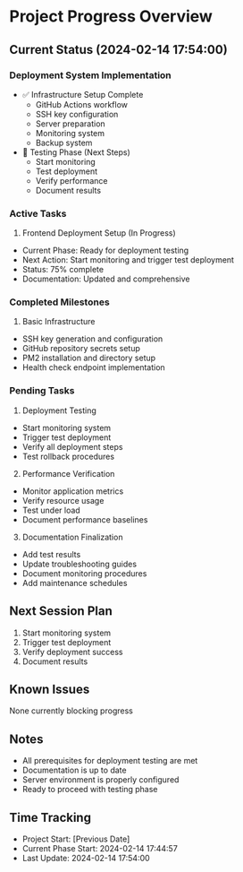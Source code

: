 # Project Progress Overview

## Current Status (2024-02-14 17:54:00)

### Deployment System Implementation
- ✅ Infrastructure Setup Complete
  * GitHub Actions workflow
  * SSH key configuration
  * Server preparation
  * Monitoring system
  * Backup system
- 🔄 Testing Phase (Next Steps)
  * Start monitoring
  * Test deployment
  * Verify performance
  * Document results

### Active Tasks
1. Frontend Deployment Setup (In Progress)
- Current Phase: Ready for deployment testing
- Next Action: Start monitoring and trigger test deployment
- Status: 75% complete
- Documentation: Updated and comprehensive

### Completed Milestones
1. Basic Infrastructure
- SSH key generation and configuration
- GitHub repository secrets setup
- PM2 installation and directory setup
- Health check endpoint implementation

### Pending Tasks
1. Deployment Testing
- Start monitoring system
- Trigger test deployment
- Verify all deployment steps
- Test rollback procedures

2. Performance Verification
- Monitor application metrics
- Verify resource usage
- Test under load
- Document performance baselines

3. Documentation Finalization
- Add test results
- Update troubleshooting guides
- Document monitoring procedures
- Add maintenance schedules

## Next Session Plan
1. Start monitoring system
2. Trigger test deployment
3. Verify deployment success
4. Document results

## Known Issues
None currently blocking progress

## Notes
- All prerequisites for deployment testing are met
- Documentation is up to date
- Server environment is properly configured
- Ready to proceed with testing phase

## Time Tracking
- Project Start: [Previous Date]
- Current Phase Start: 2024-02-14 17:44:57
- Last Update: 2024-02-14 17:54:00